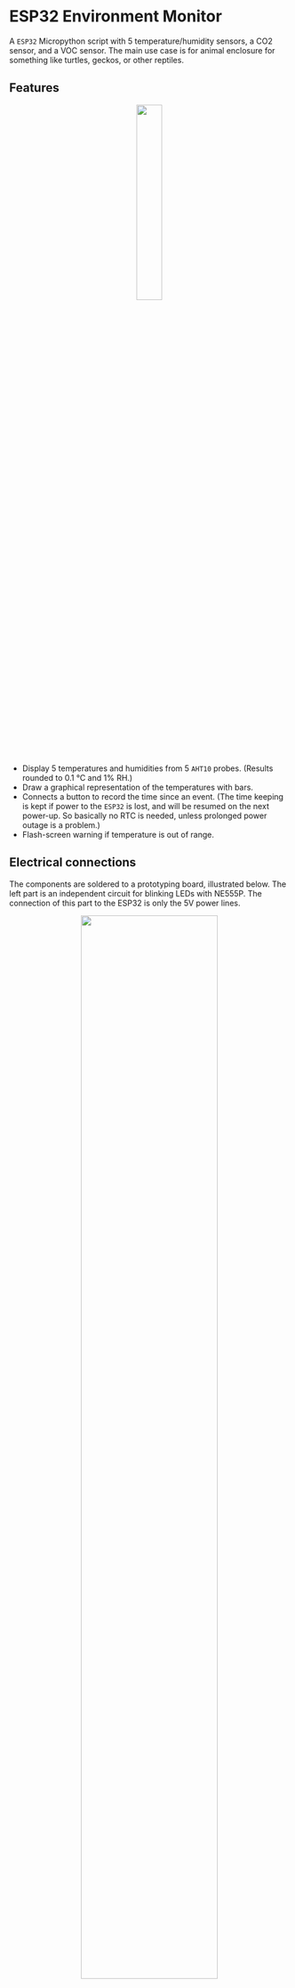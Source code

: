 # ESP32 Environment Monitor
A `ESP32` Micropython script with 5 temperature/humidity sensors, a CO2 sensor, and a VOC sensor. The main use case is for animal enclosure for something like turtles, geckos, or other reptiles.

## Features
<p align="center"><img src="https://user-images.githubusercontent.com/18537705/189532100-be7e42fc-0c2c-44f3-90f5-0855ee6ebf16.png" width="30%" height="30%" align="center"></img></p>

 - Display 5 temperatures and humidities from 5 `AHT10` probes. (Results rounded to 0.1 °C and 1% RH.)
 - Draw a graphical representation of the temperatures with bars.
 - Connects a button to record the time since an event. (The time keeping is kept if power to the `ESP32` is lost, and will be resumed on the next power-up. So basically no RTC is needed, unless prolonged power outage is a problem.)
 - Flash-screen warning if temperature is out of range.

## Electrical connections
The components are soldered to a prototyping board, illustrated below. The left part is an independent circuit for blinking LEDs with NE555P. The connection of this part to the ESP32 is only the 5V power lines. 
<p align="center"><img src="https://user-images.githubusercontent.com/18537705/189532858-6f847828-7ec4-4595-93ca-2afe75395624.png" width="70%" height="70%" align="center"></img></p>

# A standard thermometer and humidity monitor with screen
# Connection for ESP32

# Connect a [Parallel to I2C Chip] to a LCD2004 screen
# Just solder all pins sequentially to the screen, Direction: (pin towards [GND, VCC, SDA, SCL] pin connects to the VSS pin of the Screen

Connect [Parallel to I2C Chip] to ESP8266
GND - GND
VCC - VIN
SCL - 26
SDA - 27
Also
SDA - 10K resister - GND
SCL - 10K resister - GND


Connect Five AHT10 chip to ESP32, without pull-up resister, using internal pull up resister
Sensor-i2c A: SCL 19 SDA 22
Sensor-i2c A: SCL 18 SDA 23
Sensor-i2c A: SCL 16 SDA 17
Sensor-i2c A: SCL 2 SDA 4
Sensor-i2c A: SCL 32 SDA 33

Attach any SCD40 to any one of the AHT10 I2C channel (G-G, V-V, SCL-SCL, SDA-SDA)

Connect a Fed Pushbutton between 35 and 3V3, pull down 35 with 2k resister
Connect a Water Pushbutton between 13 and 3V3, pull down 13 with 2k resister

 - `[5V]  - [LCD2004-VCC]`
 - `[3.3V]  - [AHT10-VCCs] - [Button_Pin1]`
 - `[GND]  - [AHT10-GNDs] - [LCD2004-GND] - [Button-Pulldown-Resister_Pin1]`
 - `[ESP32-GPIO35] - [Button_Pin2] - [Button-Pulldown-Resister_Pin2]`
 - `[Sensor-A-SCL] - [GPIO19]`
 - `[Sensor-A-SDA] - [GPIO22]`
 - `[Sensor-B-SCL] - [GPIO18]`
 - `[Sensor-B-SDA] - [GPIO23]`
 - `[Sensor-C-SCL] - [GPIO16]`
 - `[Sensor-C-SDA] - [GPIO17]`
 - `[Sensor-D-SCL] - [GPIO2]`
 - `[Sensor-D-SDA] - [GPIO4]`
 - `[Sensor-E-SCL] - [GPIO32]`
 - `[Sensor-E-SDA] - [GPIO33]`
 - `[PCF8574-SCL] - [GPIO26]`
 - `[PCF8574-SDA] - [GPIO27]`
 - `[PCF8574] ≡ [LCD2004] follow PCF8574 chip instruction`


 
---

Light sub panel

S9014, DC current gain = 280, 
Collector-emitter voltage = 12 V
IB = 0.1 ~ 0.16 mA
Base-Emitter satuation current  = 600~800 mA

Assuming IC = 100 mA
Gain  = 50
IB = 2 mA
VB = 3 V
RB = 1Kohm

Using RB = 300 ohm